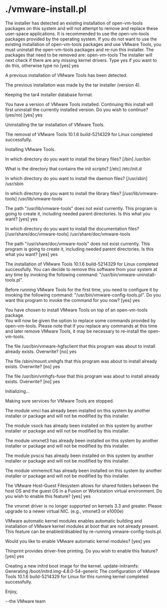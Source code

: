 # ./vmware-install.pl
The installer has detected an existing installation of open-vm-tools packages 
on this system and will not attempt to remove and replace these user-space 
applications. It is recommended to use the open-vm-tools packages provided by 
the operating system. If you do not want to use the existing installation of 
open-vm-tools packages and use VMware Tools, you must uninstall the 
open-vm-tools packages and re-run this installer.
The packages that need to be removed are:
open-vm-tools
The installer will next check if there are any missing kernel drivers. Type yes
if you want to do this, otherwise type no [yes] yes

A previous installation of VMware Tools has been detected.

The previous installation was made by the tar installer (version 4).

Keeping the tar4 installer database format.

You have a version of VMware Tools installed.  Continuing this install will 
first uninstall the currently installed version.  Do you wish to continue? 
(yes/no) [yes] yes

Uninstalling the tar installation of VMware Tools.

The removal of VMware Tools 10.1.6 build-5214329 for Linux completed 
successfully.

Installing VMware Tools.

In which directory do you want to install the binary files? 
[/bin] /usr/bin

What is the directory that contains the init scripts? [/etc] /etc/init.d

In which directory do you want to install the daemon files? 
[/usr/sbin] /usr/sbin

In which directory do you want to install the library files? 
[/usr/lib/vmware-tools] /usr/lib/vmware-tools

The path "/usr/lib/vmware-tools" does not exist currently. This program is 
going to create it, including needed parent directories. Is this what you want?
[yes] yes

In which directory do you want to install the documentation files? 
[/usr/share/doc/vmware-tools] /usr/share/doc/vmware-tools

The path "/usr/share/doc/vmware-tools" does not exist currently. This program 
is going to create it, including needed parent directories. Is this what you 
want? [yes] yes

The installation of VMware Tools 10.1.6 build-5214329 for Linux completed 
successfully. You can decide to remove this software from your system at any 
time by invoking the following command: "/usr/bin/vmware-uninstall-tools.pl".

Before running VMware Tools for the first time, you need to configure it by 
invoking the following command: "/usr/bin/vmware-config-tools.pl". Do you want 
this program to invoke the command for you now? [yes] yes


You have chosen to install VMware Tools on top of an open-vm-tools package.  
You will now be given the option to replace some commands provided by 
open-vm-tools.  Please note that if you replace any commands at this time and 
later remove VMware Tools, it may be necessary to re-install the open-vm-tools.

The file /usr/bin/vmware-hgfsclient that this program was about to install 
already exists.  Overwrite? [no] yes

The file /sbin/mount.vmhgfs that this program was about to install already 
exists.  Overwrite? [no] yes

The file /usr/bin/vmhgfs-fuse that this program was about to install already 
exists.  Overwrite? [no] yes

Initializing...


Making sure services for VMware Tools are stopped.



The module vmci has already been installed on this system by another installer 
or package and will not be modified by this installer.

The module vsock has already been installed on this system by another installer
or package and will not be modified by this installer.

The module vmxnet3 has already been installed on this system by another 
installer or package and will not be modified by this installer.

The module pvscsi has already been installed on this system by another 
installer or package and will not be modified by this installer.

The module vmmemctl has already been installed on this system by another 
installer or package and will not be modified by this installer.

The VMware Host-Guest Filesystem allows for shared folders between the host OS 
and the guest OS in a Fusion or Workstation virtual environment.  Do you wish 
to enable this feature? [yes] yes

The vmxnet driver is no longer supported on kernels 3.3 and greater. Please 
upgrade to a newer virtual NIC. (e.g., vmxnet3 or e1000e)

VMware automatic kernel modules enables automatic building and installation of
VMware kernel modules at boot that are not already present. This feature can
be enabled/disabled by re-running vmware-config-tools.pl.

Would you like to enable VMware automatic kernel modules?
[yes] yes

Thinprint provides driver-free printing. Do you wish to enable this feature? 
[yes] yes

Creating a new initrd boot image for the kernel.
update-initramfs: Generating /boot/initrd.img-4.8.0-54-generic
The configuration of VMware Tools 10.1.6 build-5214329 for Linux for this 
running kernel completed successfully.

Enjoy,

--the VMware team
